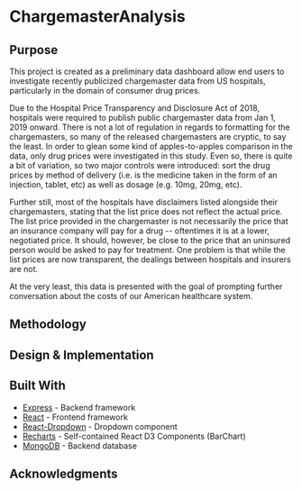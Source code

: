 # ChargemasterAnalysis

## Purpose

This project is created as a preliminary data dashboard allow end users to investigate recently publicized chargemaster data from US hospitals, particularly in the domain of consumer drug prices. 

Due to the Hospital Price Transparency and Disclosure Act of 2018, hospitals were required to publish public chargemaster data from Jan 1, 2019 onward. There is not a lot of regulation in regards to formatting for the chargemasters, so many of the released chargemasters are cryptic, to say the least. In order to glean some kind of apples-to-apples comparison in the data, only drug prices were investigated in this study. Even so, there is quite a bit of variation, so two major controls were introduced: sort the drug prices by method of delivery (i.e. is the medicine taken in the form of an injection, tablet, etc) as well as dosage (e.g. 10mg, 20mg, etc).

Further still, most of the hospitals have disclaimers listed alongside their chargemasters, stating that the list price does not reflect the actual price. The list price provided in the chargemaster is not necessarily the price that an insurance company will pay for a drug -- oftentimes it is at a lower, negotiated price. It should, however, be close to the price that an uninsured person would be asked to pay for treatment. One problem is that while the list prices are now transparent, the dealings between hospitals and insurers are not.

At the very least, this data is presented with the goal of prompting further conversation about the costs of our American healthcare system.

## Methodology



## Design & Implementation

## Built With

* [Express]() - Backend framework
* [React]() - Frontend framework
* [React-Dropdown]() - Dropdown component
* [Recharts]() - Self-contained React D3 Components (BarChart)
* [MongoDB]() - Backend database

## Acknowledgments